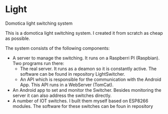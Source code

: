 # Light
Domotica light switching system

This is a domotica light switching system. I created it from scratch as cheap as possible.

The system consists of the following components:
- A server to manage the switching. It runs on a Raspberri PI (Raspbian). Two programs run there:
  - The real server. It runs as a deamon so it is constantly active. The software can be found in repository LightSwitcher.
  - An API which is responsible for the communication with the Android App. This API runs in a WebServer (TomCat).
- An Android app to set and monitor the Switcher. Besides monitoring the server it can also address the switches directly.
- A number of IOT switches. I built them myself based on ESP8266 modules. The software for these switches can be foun in repository 
